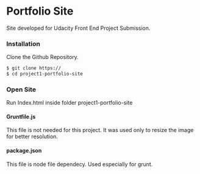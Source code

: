 # Portfolio Site

Site developed for Udacity Front End Project Submission.

### Installation

Clone the Github Repository.

```sh
$ git clone https://
$ cd project1-portfolio-site
```
### Open Site

Run Index.html inside folder project1-portfolio-site

#### Gruntfile.js

This file is not needed for this project. It was used only to resize the image for better resolution.

#### package.json

This file is node file dependecy. Used especially for grunt.
